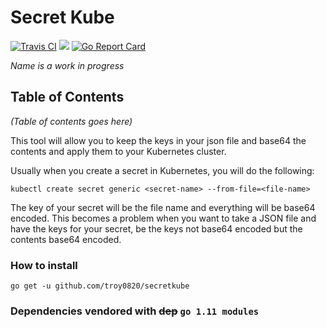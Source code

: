 # Secret Kube
[![Travis CI](https://img.shields.io/travis/troy0820/secretkube.svg?style=for-the-badge)](https://travis-ci.org/troy0820/secretkube)
![](https://img.shields.io/github/issues/troy0820/secretkube.svg?style=for-the-badge)
[![Go Report Card](https://goreportcard.com/badge/github.com/troy0820/secretkube)](https://goreportcard.com/report/github.com/troy0820/secretkube)

_Name is a work in progress_
## Table of Contents

_(Table of contents goes here)_


This tool will allow you to keep the keys in your json file and base64 the contents and apply them to your Kubernetes cluster.

Usually when you create a secret in Kubernetes, you will do the following:

`kubectl create secret generic <secret-name> --from-file=<file-name>`

The key of your secret will be the file name and everything will be base64 encoded.  This becomes a problem when you want to take a JSON file and have the keys for your secret, be the keys not base64 encoded but the contents base64 encoded.

### How to install

`go get -u github.com/troy0820/secretkube`

### Dependencies vendored with ~~dep~~ `go 1.11 modules`

